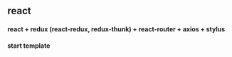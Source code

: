 ## react

#### react + redux (react-redux, redux-thunk) + react-router + axios + stylus

#### start template
